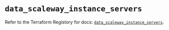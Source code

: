 # `data_scaleway_instance_servers`

Refer to the Terraform Registory for docs: [`data_scaleway_instance_servers`](https://registry.terraform.io/providers/scaleway/scaleway/2.22.0/docs/data-sources/instance_servers).
